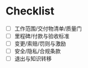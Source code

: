 # Checklist

- [ ] 工作范围/交付物清单/质量门
- [ ] 里程碑/付款与验收标准
- [ ] 变更/索赔/罚则与激励
- [ ] 安全/隐私/合规条款
- [ ] 退出与知识转移
